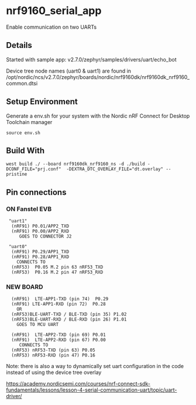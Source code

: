 # nrf9160_serial_app
Enable communication on two UARTs

## Details
Started with sample app: v2.7.0/zephyr/samples/drivers/uart/echo_bot

Device tree node names (uart0 & uart1) are found in 
   /opt/nordic/ncs/v2.7.0/zephyr/boards/nordic/nrf9160dk/nrf9160dk_nrf9160_common.dtsi

## Setup Environment 
  Generate a env.sh for your system with the Nordic nRF Connect for Desktop Toolchain manager

```
source env.sh
```

## Build With

```
west build ./ --board nrf9160dk_nrf9160_ns -d ./build -DCONF_FILE="prj.conf"  -DEXTRA_DTC_OVERLAY_FILE="dt.overlay" --pristine
```

## Pin connections
### ON Fanstel EVB

```
 "uart1"
  (nRF91) P0.01/APP2_TXD
  (nRF91) P0.00/APP2_RXD
     GOES TO CONNECTOR J2

 "uart0"
  (nRF91) P0.29/APP1_TXD 
  (nRF91) P0.28/APP1_RXD 
    CONNECTS TO 
  (nRF53)  P0.05 M.2 pin 63 nRF53_TXD
  (nRF53)  P0.16 M.2 pin 47 nRF53_RXD
```

### NEW BOARD

```
  (nRF91)  LTE-APP1-TXD (pin 74)  P0.29
  (nRF91) LTE-APP1-RXD (pin 72)  P0.28
    OR
  (nRF53)BLE-UART-TXD / BLE-TXD (pin 35) P1.02
  (nRF53)BLE-UART-RXD / BLE-RXD (pin 26) P1.01
	GOES TO MCU	UART

  (nRF91)  LTE-APP2-TXD (pin 69) P0.01
  (nRF91)  LTE-APP2-RXD (pin 67) P0.00
     CONNECTS TO 
  (nRF53) nRF53-TXD (pin 63) P0.05
  (nRF53) nRF53-RXD (pin 47) P0.16
```

Note: there is also a way to dynamically set uart configuration in the code instead of using the device tree overlay

https://academy.nordicsemi.com/courses/nrf-connect-sdk-fundamentals/lessons/lesson-4-serial-communication-uart/topic/uart-driver/

